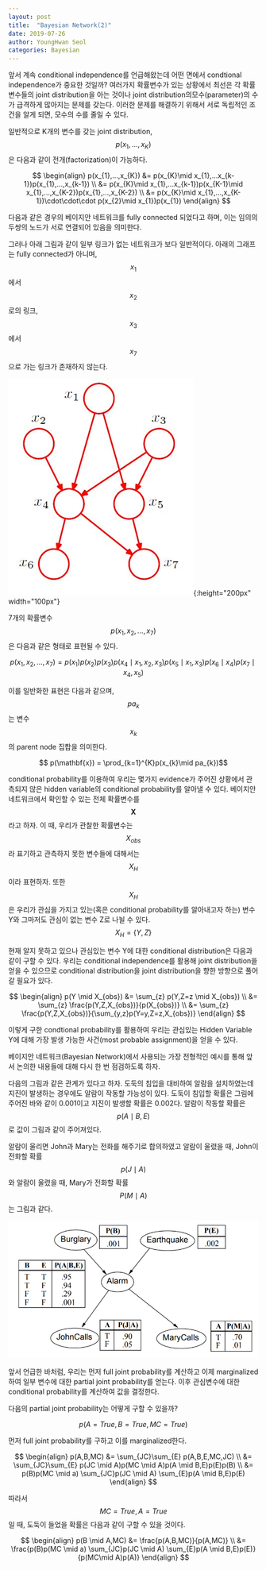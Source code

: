 ```yaml
---
layout: post
title:  "Bayesian Network(2)"
date: 2019-07-26
author: YoungHwan Seol
categories: Bayesian
---
```


앞서 계속 conditional independence를 언급해왔는데 어떤 면에서 condtional independence가 중요한 것일까? 여러가지 확률변수가 있는 상황에서 최선은 각 확률변수들의 joint distribution을 아는 것이나 joint distribution의모수(parameter)의 수가 급격하게 많아지는 문제를 갖는다. 이러한 문제를 해결하기 위해서 서로 독립적인 조건을 알게 되면, 모수의 수를 줄일 수 있다.

일반적으로 K개의 변수를 갖는 joint distribution, $$ p(x_{1},...,x_{K}) $$은 다음과 같이 전개(factorization)이 가능하다.

$$
\begin{align}
	p(x_{1},...,x_{K}) &= p(x_{K}\mid x_{1},...x_{k-1})p(x_{1},...,x_{k-1}) \\
    &= p(x_{K}\mid x_{1},...x_{k-1})p(x_{K-1}\mid x_{1},...,x_{K-2})p(x_{1},...,x_{K-2}) \\
    &= p(x_{K}\mid x_{1},...,x_{K-1})\cdot\cdot\cdot p(x_{2}\mid x_{1})p(x_{1})
\end{align}
$$

다음과 같은 경우의 베이지안 네트워크를 fully connected 되었다고 하며, 이는 임의의 두쌍의 노드가 서로 연결되어 있음을 의미한다.

그러나 아래 그림과 같이 일부 링크가 없는 네트워크가 보다 일반적이다. 아래의 그래프는 fully connected가 아니며, $$x_{1}$$에서 $$x_{2}$$로의 링크, $$x_{3}$$에서 $$x_{7}$$으로 가는 링크가 존재하지 않는다.


![BN](https://github.com/seolbluewings/seolbluewings.github.io/blob/master/assets/conditonal.JPG?raw=true){:height="200px" width="100px"}

7개의 확률변수 $$p(x_{1},x_{2},...,x_{7})$$은 다음과 같은 형태로 표현될 수 있다.

$$ p(x_{1},x_{2},...,x_{7})=p(x_{1})p(x_{2})p(x_{3})p(x_{4} \mid x_{1},x_{2},x_{3})p(x_{5}\mid x_{1},x_{3})p(x_{6} \mid x_{4})p(x_{7} \mid x_{4},x_{5}) $$

이를 일반화한 표현은 다음과 같으며, $$pa_{k}$$는 변수 $$x_{k}$$의 parent node 집합을 의미한다.

$$ p(\mathbf{x}) = \prod_{k=1}^{K}p(x_{k}\mid pa_{k})$$

conditional probability를 이용하여 우리는 몇가지 evidence가 주어진 상황에서 관측되지 않은 hidden variable의 conditional probability를 알아낼 수 있다. 베이지안 네트워크에서 확인할 수 있는 전체 확률변수를 $$\mathbf{X}$$라고 하자. 이 때, 우리가 관찰한 확률변수는 $$X_{obs}$$라 표기하고 관측하지 못한 변수들에 대해서는 $$X_{H}$$이라 표현하자. 또한 $$X_{H}$$은 우리가 관심을 가지고 있는(혹은 conditional probability를 알아내고자 하는) 변수 Y와 그마저도 관심이 없는 변수 Z로 나뉠 수 있다. $$ X_{H} = \{Y,Z\} $$

현재 알지 못하고 있으나 관심있는 변수 Y에 대한 conditional distribution은 다음과 같이 구할 수 있다. 우리는 conditional independence를 활용해 joint distribution을 얻을 수 있으므로 conditional distribution을 joint distribution을 향한 방향으로 풀어갈 필요가 있다.

$$
\begin{align}
	p(Y \mid X_{obs}) &= \sum_{z} p(Y,Z=z \mid  X_{obs}) \\
    &= \sum_{z} \frac{p(Y,Z,X_{obs})}{p(X_{obs})} \\
    &= \sum_{z} \frac{p(Y,Z,X_{obs})}{\sum_{y,z}p(Y=y,Z=z,X_{obs})}
\end{align}
$$

이렇게 구한 condtional probability를 활용하여 우리는 관심있는 Hidden Variable Y에 대해 가장 발생 가능한 사건(most probable assignment)을 얻을 수 있다.

베이지안 네트워크(Bayesian Network)에서 사용되는 가장 전형적인 예시를 통해 앞서 논의한 내용들에 대해 다시 한 번 점검하도록 하자.

다음의 그림과 같은 관계가 있다고 하자. 도둑의 침입을 대비하여 알람을 설치하였는데 지진이 발생하는 경우에도 알람이 작동할 가능성이 있다. 도둑이 침입할 확률은 그림에 주어진 바와 같이 0.001이고 지진이 발생할 확률은 0.002다. 알람이 작동할 확률은 $$p(A \mid B,E)$$로 값이 그림과 같이 주어져있다.

알람이 울리면 John과 Mary는 전화를 해주기로 합의하였고 알람이 울렸을 때, John이 전화할 확률 $$p(J \mid A)$$와 알람이 울렸을 때, Mary가 전화할 확률 $$P(M \mid A)$$는 그림과 같다.

![BN](https://github.com/seolbluewings/seolbluewings.github.io/blob/master/assets/burglary_example.PNG?raw=true)

앞서 언급한 바처럼, 우리는 먼저 full joint probability를 계산하고 이제 marginalized하여 일부 변수에 대한 partial joint probability를 얻는다. 이후 관심변수에 대한 conditional probability를 계산하여 값을 결정한다.

다음의 partial joint probability는 어떻게 구할 수 있을까?

$$ p(A=True, B=True, MC= True)$$

먼저 full joint probability를 구하고 이를 marginalized한다.

$$
\begin{align}
	p(A,B,MC) &= \sum_{JC}\sum_{E} p(A,B,E,MC,JC) \\
    &= \sum_{JC}\sum_{E} p(JC \mid A)p(MC \mid A)p(A \mid B,E)p(E)p(B) \\
    &= p(B)p(MC \mid a) \sum_{JC}p(JC \mid A) \sum_{E}p(A \mid B,E)p(E)
\end{align}
$$

따라서 $$MC=True, A=True$$일 때, 도둑이 들었을 확률은 다음과 같이 구할 수 있을 것이다.

$$
\begin{align}
	p(B \mid A,MC) &= \frac{p(A,B,MC)}{p(A,MC)} \\
    &= \frac{p(B)p(MC \mid a) \sum_{JC}p(JC \mid A) \sum_{E}p(A \mid B,E)p(E)}{p(MC\mid A)p(A)}
\end{align}
$$





